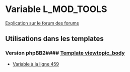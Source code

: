 # Variable L_MOD_TOOLS
[Explication sur le forum des forums](http://forum.forumactif.com/t294113-listing-des-variables#L_MOD_TOOLS)
## Utilisations dans les templates
### Version phpBB2#### [Template viewtopic_body](subsilver/viewtopic_body.md)
* [Variable à la ligne 459](../subsilver/viewtopic_body.tpl#L459)
